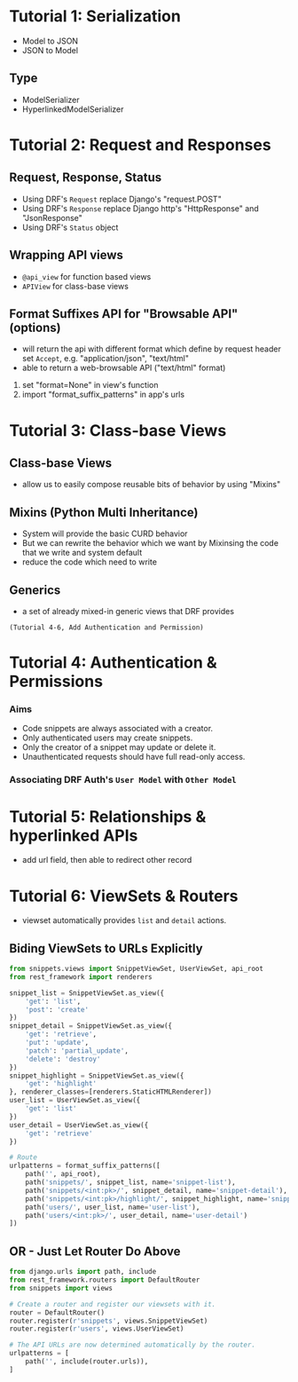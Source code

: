 # Tutorial 1: Serialization
- Model to JSON
- JSON to Model

## Type
- ModelSerializer
- HyperlinkedModelSerializer

# Tutorial 2: Request and Responses
## Request, Response, Status
- Using DRF's `Request` replace Django's "request.POST"
- Using DRF's `Response` replace Django http's "HttpResponse" and "JsonResponse"
- Using DRF's `Status` object

## Wrapping API views
- `@api_view` for function based views
- `APIView` for class-base views

## Format Suffixes API for "Browsable API" (options)
- will return the api with different format which define by request header set `Accept`, e.g. "application/json", "text/html"
- able to return a web-browsable API ("text/html" format)
1. set "format=None" in view's function
2. import "format_suffix_patterns" in app's urls

# Tutorial 3: Class-base Views
## Class-base Views
- allow us to easily compose reusable bits of behavior by using "Mixins"

## Mixins (Python Multi Inheritance)
- System will provide the basic CURD behavior
- But we can rewrite the behavior which we want by Mixinsing the code that we write and system default
- reduce the code which need to write

## Generics
- a set of already mixed-in generic views that DRF provides

`(Tutorial 4-6, Add Authentication and Permission)`

# Tutorial 4: Authentication & Permissions
### Aims
- Code snippets are always associated with a creator.
- Only authenticated users may create snippets.
- Only the creator of a snippet may update or delete it.
- Unauthenticated requests should have full read-only access.

### Associating DRF Auth's `User Model` with `Other Model`



# Tutorial 5: Relationships & hyperlinked APIs
- add url field, then able to redirect other record


# Tutorial 6: ViewSets & Routers
- viewset automatically provides `list` and `detail` actions.

## Biding ViewSets to URLs Explicitly
```python
from snippets.views import SnippetViewSet, UserViewSet, api_root
from rest_framework import renderers

snippet_list = SnippetViewSet.as_view({
    'get': 'list',
    'post': 'create'
})
snippet_detail = SnippetViewSet.as_view({
    'get': 'retrieve',
    'put': 'update',
    'patch': 'partial_update',
    'delete': 'destroy'
})
snippet_highlight = SnippetViewSet.as_view({
    'get': 'highlight'
}, renderer_classes=[renderers.StaticHTMLRenderer])
user_list = UserViewSet.as_view({
    'get': 'list'
})
user_detail = UserViewSet.as_view({
    'get': 'retrieve'
})

# Route
urlpatterns = format_suffix_patterns([
    path('', api_root),
    path('snippets/', snippet_list, name='snippet-list'),
    path('snippets/<int:pk>/', snippet_detail, name='snippet-detail'),
    path('snippets/<int:pk>/highlight/', snippet_highlight, name='snippet-highlight'),
    path('users/', user_list, name='user-list'),
    path('users/<int:pk>/', user_detail, name='user-detail')
])
```

## OR - Just Let Router Do Above
```python
from django.urls import path, include
from rest_framework.routers import DefaultRouter
from snippets import views

# Create a router and register our viewsets with it.
router = DefaultRouter()
router.register(r'snippets', views.SnippetViewSet)
router.register(r'users', views.UserViewSet)

# The API URLs are now determined automatically by the router.
urlpatterns = [
    path('', include(router.urls)),
]
```